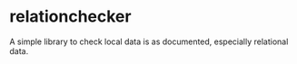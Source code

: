 # relationchecker

A simple library to check local data is as documented, especially relational data.
